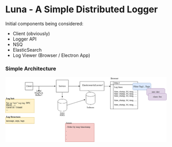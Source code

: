 Luna - A Simple Distributed Logger
============


Initial components being considered:

  * Client (obviously)
  * Logger API
  * NSQ
  * ElasticSearch
  * Log Viewer (Browser / Electron App)

### Simple Architecture

![Architecture](./logger.png)


